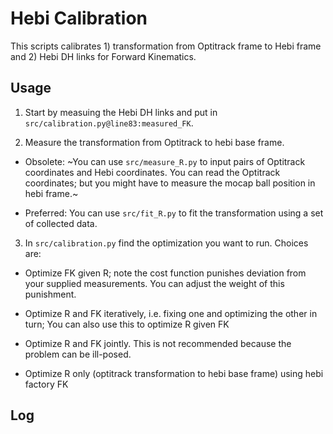# Hebi Calibration

This scripts calibrates 1) transformation from Optitrack frame to Hebi frame and 2) Hebi DH links for Forward Kinematics.

## Usage

1. Start by measuing the Hebi DH links and put in `src/calibration.py@line83:measured_FK`.

2. Measure the transformation from Optitrack to hebi base frame. 

- Obsolete: ~You can use `src/measure_R.py` to input pairs of Optitrack coordinates and Hebi coordinates. You can read the Optitrack coordinates; but you might have to measure the mocap ball position in hebi frame.~ 

- Preferred: You can use `src/fit_R.py` to fit the transformation using a set of collected data.

3. In `src/calibration.py` find the optimization you want to run. Choices are:

- Optimize FK given R; note the cost function punishes deviation from your supplied measurements. You can adjust the weight of this punishment.

- Optimize R and FK iteratively, i.e. fixing one and optimizing the other in turn; You can also use this to optimize R given FK

- Optimize R and FK jointly. This is not recommended because the problem can be ill-posed.

- Optimize R only (optitrack transformation to hebi base frame) using hebi factory FK

## Log


